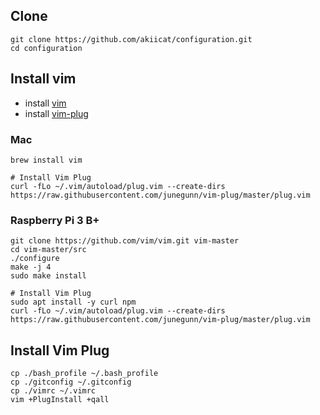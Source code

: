 
## Clone

```shell
git clone https://github.com/akiicat/configuration.git
cd configuration
```

## Install vim

- install [vim](https://github.com/vim/vim)
- install [vim-plug](https://github.com/junegunn/vim-plug)

### Mac

```shell
brew install vim

# Install Vim Plug
curl -fLo ~/.vim/autoload/plug.vim --create-dirs https://raw.githubusercontent.com/junegunn/vim-plug/master/plug.vim
```

### Raspberry Pi 3 B+

```shell
git clone https://github.com/vim/vim.git vim-master
cd vim-master/src
./configure
make -j 4
sudo make install

# Install Vim Plug
sudo apt install -y curl npm
curl -fLo ~/.vim/autoload/plug.vim --create-dirs https://raw.githubusercontent.com/junegunn/vim-plug/master/plug.vim
```

## Install Vim Plug

```shell
cp ./bash_profile ~/.bash_profile
cp ./gitconfig ~/.gitconfig
cp ./vimrc ~/.vimrc
vim +PlugInstall +qall
```

